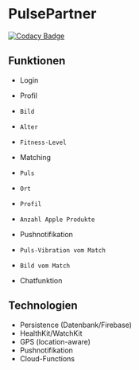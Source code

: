 # PulsePartner

[![Codacy Badge](https://api.codacy.com/project/badge/Grade/1f90bc42ba684620913d3d0eed08322c)](https://www.codacy.com?utm_source=github.com&amp;utm_medium=referral&amp;utm_content=Ragyal/PulsePartner&amp;utm_campaign=Badge_Grade)

## Funktionen

-   Login

-   Profil
-     Bild
-     Alter
-     Fitness-Level

-   Matching
-     Puls
-     Ort
-     Profil
-     Anzahl Apple Produkte

-   Pushnotifikation
-     Puls-Vibration vom Match
-     Bild vom Match
  
-   Chatfunktion

## Technologien

-   Persistence (Datenbank/Firebase)
-   HealthKit/WatchKit
-   GPS (location-aware)
-   Pushnotifikation
-   Cloud-Functions

